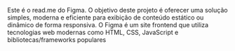 Este é o read.me do Figma. O objetivo deste projeto é oferecer uma solução simples, moderna e eficiente para exibição de conteúdo estático ou dinâmico de forma responsiva.
O Figma é um site frontend que utiliza tecnologias web modernas como HTML, CSS, JavaScript e bibliotecas/frameworks populares
